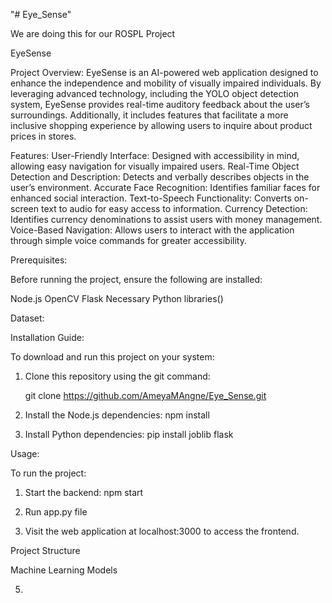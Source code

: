 "# Eye_Sense" 

We are doing this for our ROSPL Project

EyeSense

Project Overview:
EyeSense is an AI-powered web application designed to enhance the independence and mobility of visually impaired individuals. By leveraging advanced technology, including the YOLO object detection system, EyeSense provides real-time auditory feedback about the user’s surroundings. Additionally, it includes features that facilitate a more inclusive shopping experience by allowing users to inquire about product prices in stores.

Features:
User-Friendly Interface: Designed with accessibility in mind, allowing easy navigation for visually impaired users.
Real-Time Object Detection and Description: Detects and verbally describes objects in the user’s environment.
Accurate Face Recognition: Identifies familiar faces for enhanced social interaction.
Text-to-Speech Functionality: Converts on-screen text to audio for easy access to information.
Currency Detection: Identifies currency denominations to assist users with money management.
Voice-Based Navigation: Allows users to interact with the application through simple voice commands for greater accessibility.

Prerequisites:

Before running the project, ensure the following are installed:

Node.js
OpenCV
Flask
Necessary Python libraries()


Dataset:


Installation Guide:

To download and run this project on your system:

  1. Clone this repository using the git command:

     git clone https://github.com/AmeyaMAngne/Eye_Sense.git
  2. Install the Node.js dependencies:
     npm install
  3. Install Python dependencies:
     pip install joblib flask

Usage:

To run the project:

  1. Start the backend:
     npm start

  2. Run app.py file
  3. Visit the web application at localhost:3000 to access the frontend.

Project Structure


Machine Learning Models


  5. 
